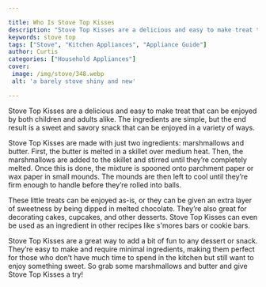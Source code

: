 ```yaml
---

title: Who Is Stove Top Kisses
description: "Stove Top Kisses are a delicious and easy to make treat that can be enjoyed by both children and adults alike. The ingredients are...swipe up to find out"
keywords: stove top
tags: ["Stove", "Kitchen Appliances", "Appliance Guide"]
author: Curtis
categories: ["Household Appliances"]
cover: 
 image: /img/stove/348.webp
 alt: 'a barely stove shiny and new'

---
```


Stove Top Kisses are a delicious and easy to make treat that can be enjoyed by both children and adults alike. The ingredients are simple, but the end result is a sweet and savory snack that can be enjoyed in a variety of ways. 

Stove Top Kisses are made with just two ingredients: marshmallows and butter. First, the butter is melted in a skillet over medium heat. Then, the marshmallows are added to the skillet and stirred until they’re completely melted. Once this is done, the mixture is spooned onto parchment paper or wax paper in small mounds. The mounds are then left to cool until they’re firm enough to handle before they’re rolled into balls. 

These little treats can be enjoyed as-is, or they can be given an extra layer of sweetness by being dipped in melted chocolate. They’re also great for decorating cakes, cupcakes, and other desserts. Stove Top Kisses can even be used as an ingredient in other recipes like s'mores bars or cookie bars. 

Stove Top Kisses are a great way to add a bit of fun to any dessert or snack. They’re easy to make and require minimal ingredients, making them perfect for those who don’t have much time to spend in the kitchen but still want to enjoy something sweet. So grab some marshmallows and butter and give Stove Top Kisses a try!
